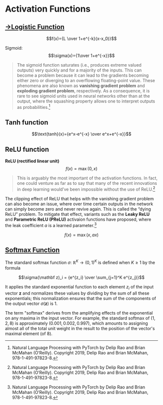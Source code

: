 # Activation Functions
## [→Logistic Function](https://github.com/Chaoses-Ib/Mathematics/blob/main/Analysis/Functions/Logistic%20Function.md)
$$f(x)={L \over 1+e^{-k}(x-x_0)}$$

Sigmoid:
$$\sigma(x)={1\over 1+e^{-x}}$$

> The sigmoid function saturates (i.e., produces extreme valued outputs) very quickly and for a majority of the inputs. This can become a problem because it can lead to the gradients becoming either zero or diverging to an overflowing floating-point value. These phenomena are also known as **vanishing gradient problem** and **exploding gradient problem**, respectively. As a consequence, it is rare to see sigmoid units used in neural networks other than at the output, where the squashing property allows one to interpret outputs as probabilities.[^nlppytorch]

## Tanh function
$$\text{tanh}(x)={e^x-e^{-x} \over e^x+e^{-x}}$$

## ReLU function
**ReLU (rectified linear unit)**
$$f(x)=\max(0,x)$$

> This is arguably the most important of the activation functions. In fact, one could venture as far as to say that many of the recent innovations in deep learning would’ve been impossible without the use of ReLU.[^nlppytorch]

The clipping effect of ReLU that helps with the vanishing gradient problem can also become an issue, where over time certain outputs in the network can simply become zero and never revive again. This is called the “dying ReLU” problem. To mitigate that effect, variants such as the **Leaky ReLU** and **Parametric ReLU (PReLU)** activaion functions have proposed, where the leak coefficient $a$ is a learned parameter.[^nlppytorch]

$$f(x)=\max(x,ax)$$

## [Softmax Function](https://en.wikipedia.org/wiki/Softmax_function)
The standard softmax function $\sigma$: $\mathbb{R}^K\to (0,1)^K$ is defined when $K\ge 1$ by the formula

$$\sigma(\mathbf z)_i = {e^{z_i} \over \sum_{j=1}^K e^{z_j}}$$

It applies the standard exponential function to each element $z_i$ of the input vector $\mathbf{z}$ and normalizes these values by dividing by the sum of all these exponentials; this normalization ensures that the sum of the components of the output vector $\sigma(\mathbf z)$ is $1$.

The term "softmax" derives from the amplifying effects of the exponential on any maxima in the input vector. For example, the standard softmax of $(1,2,8)$ is approximately $(0.001,0.002,0.997)$, which amounts to assigning almost all of the total unit weight in the result to the position of the vector's maximal element (of $8$).

[^nlppytorch]: Natural Language Processing with
PyTorch by Delip Rao and Brian McMahan (O’Reilly). Copyright 2019, Delip Rao
and Brian McMahan, 978-1-491-97823-8.